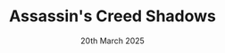 ---
layout: post
date: 20th March 2025
title: Assassin's Creed Shadows
developer: Ubisoft
card-image: 4
banner-image: 1
banner-offset: 75
---